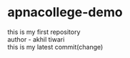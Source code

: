# apnacollege-demo
this is my first repository
<br>
author - akhil tiwari
<br>
this is my latest commit(change)

